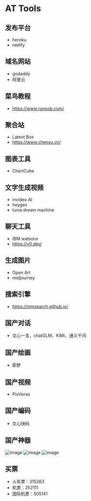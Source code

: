 # AT Tools
## 发布平台
- heroku
- netlify
## 域名网站
- godaddy
- 阿里云
## 菜鸟教程
- https://www.runoob.com/
## 聚合站
- Latent Box
- https://www.chenyu.cn/
## 图表工具
- ChartCube

## 文字生成视频
- invideo AI
- heygen
- luma dream machine
## 聊天工具
- IBM watsonx
- https://v0.dev/
## 生成图片
- Open Art
- midjourney
## 搜索引擎
- https://mmsearch.github.io/

## 国产对话
- 文心一言，chatGLM，KiMi，通义千问
## 国产绘画
- 即梦
## 国产视频
- PixVerse
## 国产编码
- 文心快码
## 国产神器
![image](https://github.com/user-attachments/assets/b415c82e-a5db-4bf0-929f-6bac127b8648)
![image](https://github.com/user-attachments/assets/2564018e-bc13-45fd-ad42-d7a718cff1ae)
![image](https://github.com/user-attachments/assets/3cb63f53-8e70-4cef-95c6-3807a8549b73)


## 买票
- 火车票：315263
- 机票：252111
- 国际机票：505141
